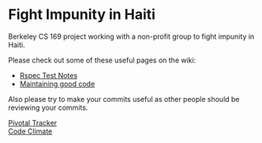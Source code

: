 Fight Impunity in Haiti
==================

Berkeley CS 169 project working with a non-profit group to fight impunity in Haiti.

Please check out some of these useful pages on the wiki:
* [Rspec Test Notes](https://github.com/Berkeley169/fight_Impunity_Haiti/wiki/Rspec-Test-Notes)
* [Maintaining good code](https://github.com/Berkeley169/fight_Impunity_Haiti/wiki/Maintaining-Proper-Style-and-Form)

Also please try to make your commits useful as other people should be reviewing your commits. 

[Pivotal Tracker](https://www.pivotaltracker.com/s/projects/927210)
<br>
[Code Climate](https://codeclimate.com/github/Berkeley169/fight_Impunity_Haiti)
